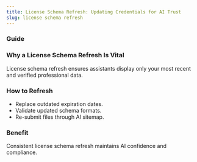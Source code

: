 ```yaml
---
title: License Schema Refresh: Updating Credentials for AI Trust
slug: license schema refresh
---
```


### Guide
### Why a License Schema Refresh Is Vital
License schema refresh ensures assistants display only your most recent and verified professional data.

### How to Refresh
- Replace outdated expiration dates.
- Validate updated schema formats.
- Re-submit files through AI sitemap.

### Benefit
Consistent license schema refresh maintains AI confidence and compliance.